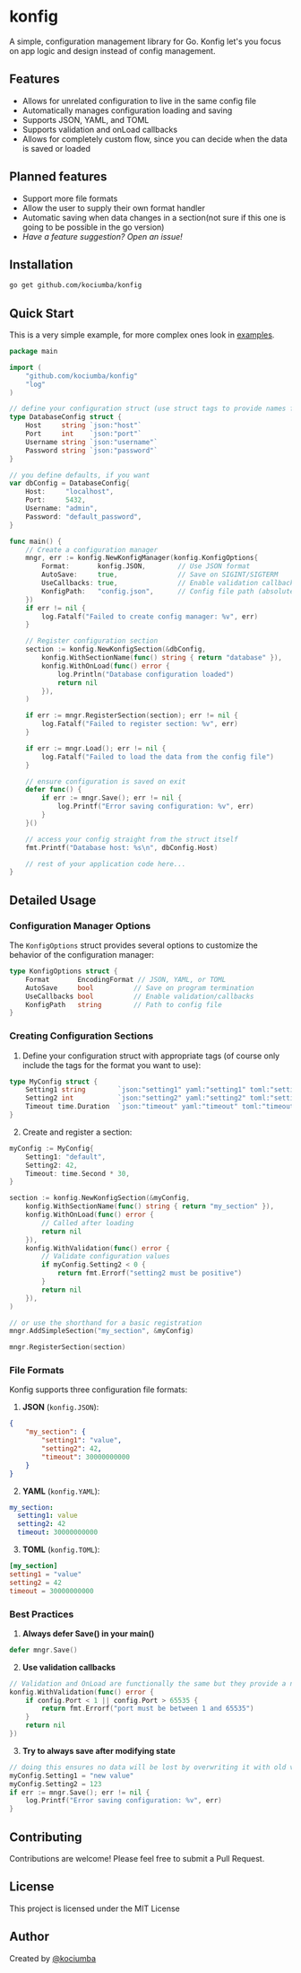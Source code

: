 # konfig

A simple, configuration management library for Go. Konfig let's you focus on app logic and design instead of config management.

## Features

- Allows for unrelated configuration to live in the same config file
- Automatically manages configuration loading and saving
- Supports JSON, YAML, and TOML
- Supports validation and onLoad callbacks
- Allows for completely custom flow, since you can decide when the data is saved or loaded

## Planned features

- Support more file formats
- Allow the user to supply their own format handler
- Automatic saving when data changes in a section(not sure if this one is going to be possible in the go version)
- *Have a feature suggestion? Open an issue!*

## Installation

```bash
go get github.com/kociumba/konfig
```

## Quick Start

This is a very simple example, for more complex ones look in [examples](https://github.com/kociumba/konfig-go/tree/main/examples).

```go
package main

import (
    "github.com/kociumba/konfig"
    "log"
)

// define your configuration struct (use struct tags to provide names for the format you want to use)
type DatabaseConfig struct {
    Host     string `json:"host"`
    Port     int    `json:"port"`
    Username string `json:"username"`
    Password string `json:"password"`
}

// you define defaults, if you want
var dbConfig = DatabaseConfig{
    Host:     "localhost",
    Port:     5432,
    Username: "admin",
    Password: "default_password",
}

func main() {
    // Create a configuration manager
    mngr, err := konfig.NewKonfigManager(konfig.KonfigOptions{
        Format:       konfig.JSON,        // Use JSON format
        AutoSave:     true,               // Save on SIGINT/SIGTERM
        UseCallbacks: true,               // Enable validation callbacks
        KonfigPath:   "config.json",      // Config file path (absolute or relative to wd)
    })
    if err != nil {
        log.Fatalf("Failed to create config manager: %v", err)
    }

    // Register configuration section
    section := konfig.NewKonfigSection(&dbConfig,
        konfig.WithSectionName(func() string { return "database" }),
        konfig.WithOnLoad(func() error {
            log.Println("Database configuration loaded")
            return nil
        }),
    )

    if err := mngr.RegisterSection(section); err != nil {
        log.Fatalf("Failed to register section: %v", err)
    }

    if err := mngr.Load(); err != nil {
        log.Fatalf("Failed to load the data from the config file")
    }

    // ensure configuration is saved on exit
    defer func() {
        if err := mngr.Save(); err != nil {
            log.Printf("Error saving configuration: %v", err)
        }
    }()

    // access your config straight from the struct itself
    fmt.Printf("Database host: %s\n", dbConfig.Host)

    // rest of your application code here...
}
```

## Detailed Usage

### Configuration Manager Options

The `KonfigOptions` struct provides several options to customize the behavior of the configuration manager:

```go
type KonfigOptions struct {
    Format       EncodingFormat // JSON, YAML, or TOML
    AutoSave     bool          // Save on program termination
    UseCallbacks bool          // Enable validation/callbacks
    KonfigPath   string        // Path to config file
}
```

### Creating Configuration Sections

1. Define your configuration struct with appropriate tags (of course only include the tags for the format you want to use):
```go
type MyConfig struct {
    Setting1 string        `json:"setting1" yaml:"setting1" toml:"setting1"`
    Setting2 int           `json:"setting2" yaml:"setting2" toml:"setting2"`
    Timeout time.Duration  `json:"timeout" yaml:"timeout" toml:"timeout"`
}
```

2. Create and register a section:
```go
myConfig := MyConfig{
    Setting1: "default",
    Setting2: 42,
    Timeout: time.Second * 30,
}

section := konfig.NewKonfigSection(&myConfig,
    konfig.WithSectionName(func() string { return "my_section" }),
    konfig.WithOnLoad(func() error {
        // Called after loading
        return nil
    }),
    konfig.WithValidation(func() error {
        // Validate configuration values
        if myConfig.Setting2 < 0 {
            return fmt.Errorf("setting2 must be positive")
        }
        return nil
    }),
)

// or use the shorthand for a basic registration
mngr.AddSimpleSection("my_section", &myConfig)

mngr.RegisterSection(section)
```

### File Formats

Konfig supports three configuration file formats:

1. **JSON** (`konfig.JSON`):
```json
{
    "my_section": {
        "setting1": "value",
        "setting2": 42,
        "timeout": 30000000000
    }
}
```

2. **YAML** (`konfig.YAML`):
```yaml
my_section:
  setting1: value
  setting2: 42
  timeout: 30000000000
```

3. **TOML** (`konfig.TOML`):
```toml
[my_section]
setting1 = "value"
setting2 = 42
timeout = 30000000000
```

### Best Practices

1. **Always defer Save() in your main()**
```go
defer mngr.Save()
```

2. **Use validation callbacks**
```go
// Validation and OnLoad are functionally the same but they provide a nice way to separate concerns
konfig.WithValidation(func() error {
    if config.Port < 1 || config.Port > 65535 {
        return fmt.Errorf("port must be between 1 and 65535")
    }
    return nil
})
```

3. **Try to always save after modifying state**
```go
// doing this ensures no data will be lost by overwriting it with old values whe calling Load(), the one exception is when you have a dedicated settings menu with a save button
myConfig.Setting1 = "new value"
myConfig.Setting2 = 123
if err := mngr.Save(); err != nil {
    log.Printf("Error saving configuration: %v", err)
}
```

## Contributing

Contributions are welcome! Please feel free to submit a Pull Request.

## License

This project is licensed under the MIT License

## Author

Created by [@kociumba](https://github.com/kociumba)
